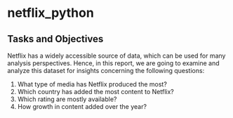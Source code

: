 # netflix_python

## Tasks and Objectives 
Netflix has a widely accessible source of data, which can be used for many analysis perspectives. Hence, in this report, we are going to examine and analyze this dataset for insights concerning the following questions:
1.	What type of media has Netflix produced the most?
2.	Which country has added the most content to Netflix?
3.	Which rating are mostly available?
4.	How growth in content added over the year?
